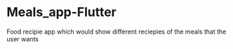 # Meals_app-Flutter
Food recipie app which would show different reciepies of the meals that the user wants
